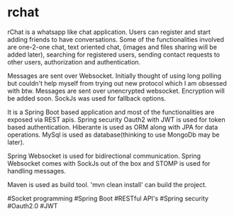 # rchat

rChat is a whatsapp like chat application. Users can register and start adding friends to have conversations. Some of the functionalities involved are one-2-one chat, text oriented chat, (images and files sharing will be added later), searching for registered users, sending contact requests to other users, authorization and authentication.

Messages are sent over Websocket. Initially thought of using long polling but couldn't help myself from trying out new protocol which I am obsessed with btw. Messages are sent over unencrypted websocket. Encryption will be added soon. SockJs was used for fallback options. 

It is a Spring Boot based application and most of the functionalities are exposed via REST apis. Spring security Oauth2 with JWT is used for token based authentication. Hiberante is used as ORM along with JPA for data operations. MySql is used as database(thinking to use MongoDb may be later). 

Spring Websocket is used for bidirectional communication. Spring Websocket comes with SockJs out of the box and STOMP is used for handling messages. 

Maven is used as build tool. 'mvn clean install' can build the project.

#Socket programming
#Spring Boot
#RESTful API's
#Spring security
#Oauth2.0
#JWT  
